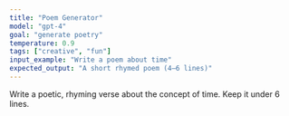```yaml
---
title: "Poem Generator"
model: "gpt-4"
goal: "generate poetry"
temperature: 0.9
tags: ["creative", "fun"]
input_example: "Write a poem about time"
expected_output: "A short rhymed poem (4–6 lines)"
---
```


Write a poetic, rhyming verse about the concept of time. Keep it under 6 lines.
